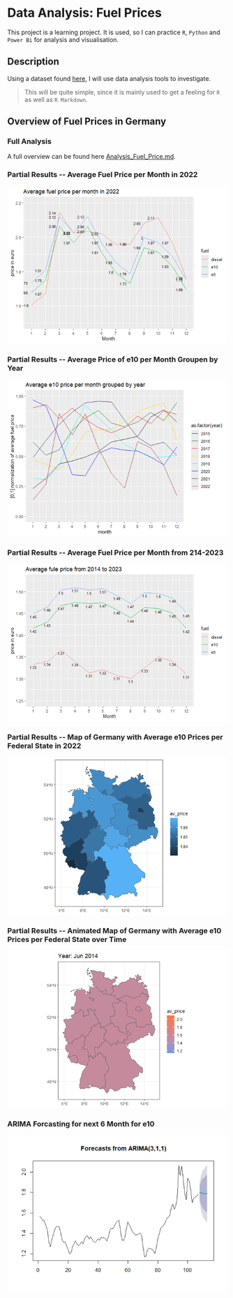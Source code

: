 # Data Analysis: Fuel Prices

This project is a learning project.
It is used, so I can practice ``R``, ``Python`` and ``Power Bi`` for analysis and visualisation.

## Description

Using a dataset found [here](https://www.kaggle.com/datasets/oles04/petrol-station-germany), I will use data analysis tools to investigate.

> This will be quite simple, since it is mainly used to get a feeling for ``R`` as well as ``R Markdown``.



## Overview of Fuel Prices in Germany

### Full Analysis
A full overview can be found here [Analysis_Fuel_Price.md](Analysis_Fuel_Price.md).

### Partial Results -- Average Fuel Price per Month in 2022
![](Analysis_Fuel_Price_files/figure-gfm/unnamed-chunk-10-1.png)<!-- -->

### Partial Results -- Average Price of e10 per Month Groupen by Year
![](Analysis_Fuel_Price_files/figure-gfm/unnamed-chunk-21-1.png)<!-- -->

### Partial Results -- Average Fuel Price per Month from 214-2023
![](Analysis_Fuel_Price_files/figure-gfm/unnamed-chunk-24-1.png)<!-- -->

### Partial Results -- Map of Germany with Average e10 Prices per Federal State in 2022
![](Analysis_Fuel_Price_files/figure-gfm/unnamed-chunk-60-1.png)<!-- -->

### Partial Results -- Animated Map of Germany with Average e10 Prices per Federal State over Time
![](Analysis_Fuel_Price_files/figure-gfm/unnamed-chunk-64-1.gif)<!-- -->

### ARIMA Forcasting for next 6 Month for e10
![](Analysis_Fuel_Price_files/figure-gfm/unnamed-chunk-79-1.png)<!-- -->
